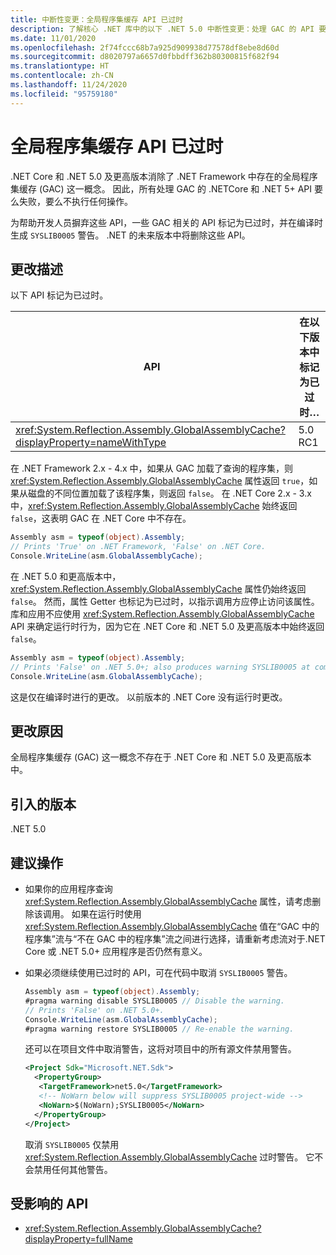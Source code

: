 ```yaml
---
title: 中断性变更：全局程序集缓存 API 已过时
description: 了解核心 .NET 库中的以下 .NET 5.0 中断性变更：处理 GAC 的 API 要么失败，要么不执行任何操作。
ms.date: 11/01/2020
ms.openlocfilehash: 2f74fccc68b7a925d909938d77578df8ebe8d60d
ms.sourcegitcommit: d8020797a6657d0fbbdff362b80300815f682f94
ms.translationtype: HT
ms.contentlocale: zh-CN
ms.lasthandoff: 11/24/2020
ms.locfileid: "95759180"
---
```

# <a name="global-assembly-cache-apis-are-obsolete"></a>全局程序集缓存 API 已过时

.NET Core 和 .NET 5.0 及更高版本消除了 .NET Framework 中存在的全局程序集缓存 (GAC) 这一概念。 因此，所有处理 GAC 的 .NETCore 和 .NET 5+ API 要么失败，要么不执行任何操作。

为帮助开发人员摒弃这些 API，一些 GAC 相关的 API 标记为已过时，并在编译时生成 `SYSLIB0005` 警告。 .NET 的未来版本中将删除这些 API。

## <a name="change-description"></a>更改描述

以下 API 标记为已过时。

| API | 在以下版本中标记为已过时… |
| - | - |
| <xref:System.Reflection.Assembly.GlobalAssemblyCache?displayProperty=nameWithType> | 5.0 RC1 |

在 .NET Framework 2.x - 4.x 中，如果从 GAC 加载了查询的程序集，则 <xref:System.Reflection.Assembly.GlobalAssemblyCache> 属性返回 `true`，如果从磁盘的不同位置加载了该程序集，则返回 `false`。 在 .NET Core 2.x - 3.x 中，<xref:System.Reflection.Assembly.GlobalAssemblyCache> 始终返回 `false`，这表明 GAC 在 .NET Core 中不存在。

```csharp
Assembly asm = typeof(object).Assembly;
// Prints 'True' on .NET Framework, 'False' on .NET Core.
Console.WriteLine(asm.GlobalAssemblyCache);
```

在 .NET 5.0 和更高版本中，<xref:System.Reflection.Assembly.GlobalAssemblyCache> 属性仍始终返回 `false`。 然而，属性 Getter 也标记为已过时，以指示调用方应停止访问该属性。 库和应用不应使用 <xref:System.Reflection.Assembly.GlobalAssemblyCache> API 来确定运行时行为，因为它在 .NET Core 和 .NET 5.0 及更高版本中始终返回 `false`。

```csharp
Assembly asm = typeof(object).Assembly;
// Prints 'False' on .NET 5.0+; also produces warning SYSLIB0005 at compile time.
Console.WriteLine(asm.GlobalAssemblyCache);
```

这是仅在编译时进行的更改。 以前版本的 .NET Core 没有运行时更改。

## <a name="reason-for-change"></a>更改原因

全局程序集缓存 (GAC) 这一概念不存在于 .NET Core 和 .NET 5.0 及更高版本中。

## <a name="version-introduced"></a>引入的版本

.NET 5.0

## <a name="recommended-action"></a>建议操作

- 如果你的应用程序查询 <xref:System.Reflection.Assembly.GlobalAssemblyCache> 属性，请考虑删除该调用。 如果在运行时使用 <xref:System.Reflection.Assembly.GlobalAssemblyCache> 值在“GAC 中的程序集”流与“不在 GAC 中的程序集”流之间进行选择，请重新考虑流对于.NET Core 或 .NET 5.0+ 应用程序是否仍然有意义。

- 如果必须继续使用已过时的 API，可在代码中取消 `SYSLIB0005` 警告。

  ```csharp
  Assembly asm = typeof(object).Assembly;
  #pragma warning disable SYSLIB0005 // Disable the warning.
  // Prints 'False' on .NET 5.0+.
  Console.WriteLine(asm.GlobalAssemblyCache);
  #pragma warning restore SYSLIB0005 // Re-enable the warning.
  ```

  还可以在项目文件中取消警告，这将对项目中的所有源文件禁用警告。

  ```xml
  <Project Sdk="Microsoft.NET.Sdk">
    <PropertyGroup>
     <TargetFramework>net5.0</TargetFramework>
     <!-- NoWarn below will suppress SYSLIB0005 project-wide -->
     <NoWarn>$(NoWarn);SYSLIB0005</NoWarn>
    </PropertyGroup>
  </Project>
  ```

  取消 `SYSLIB0005` 仅禁用 <xref:System.Reflection.Assembly.GlobalAssemblyCache> 过时警告。 它不会禁用任何其他警告。

## <a name="affected-apis"></a>受影响的 API

- <xref:System.Reflection.Assembly.GlobalAssemblyCache?displayProperty=fullName>

<!--

### Category

Core .NET libraries

### Affected APIs

- `P:System.Reflection.Assembly.GlobalAssemblyCache`

-->
